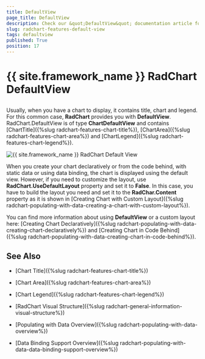 ```yaml
---
title: DefaultView
page_title: DefaultView
description: Check our &quot;DefaultView&quot; documentation article for the RadChart {{ site.framework_name }} control.
slug: radchart-features-default-view
tags: defaultview
published: True
position: 17
---
```


# {{ site.framework_name }} RadChart DefaultView



## 

Usually, when you have a chart to display, it contains title, chart and legend. For this common case, __RadChart__ provides you with __DefaultView__. RadChart.DefaultView is of type __ChartDefaultView__ and contains [ChartTitle]({%slug radchart-features-chart-title%}), [ChartArea]({%slug radchart-features-chart-area%}) and [ChartLegend]({%slug radchart-features-chart-legend%}).

![{{ site.framework_name }} RadChart Default View](images/RadChart_GeneralInformation_VisualStructure_01.png)

When you create your chart declaratively or from the code behind, with static data or using data binding, the chart is displayed using the default view. However, if you need to customize the layout, use __RadChart.UseDefaultLayout__ property and set it to __False__. In this case, you have to build the layout you need and set it to the __RadChar.Content__ property as it is shown in [Creating Chart with Custom Layout]({%slug radchart-populating-with-data-creating-a-chart-with-custom-layout%}).
        

You can find more information about using __DefaultView__ or a custom layout here: [Creating Chart Declaratively]({%slug radchart-populating-with-data-creating-chart-declaratively%}) and [Creating Chart in Code Behind]({%slug radchart-populating-with-data-creating-chart-in-code-behind%}).
        

## See Also

 * [Chart Title]({%slug radchart-features-chart-title%})

 * [Chart Area]({%slug radchart-features-chart-area%})

 * [Chart Legend]({%slug radchart-features-chart-legend%})

 * [RadChart Visual Structure]({%slug radchart-general-information-visual-structure%})

 * [Populating with Data Overview]({%slug radchart-populating-with-data-overview%})

 * [Data Binding Support Overview]({%slug radchart-populating-with-data-data-binding-support-overview%})
